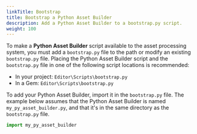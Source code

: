 ```yaml
---
linkTitle: Bootstrap
title: Bootstrap a Python Asset Builder
description: Add a Python Asset Builder to a bootstrap.py script.
weight: 100
---
```


To make a **Python Asset Builder** script available to the asset processing system, you must add a `bootstrap.py` file to the path or modify an existing `bootstrap.py` file. Placing the Python Asset Builder script and the `bootstrap.py` file in one of the following script locations is recommended:

+ In your project: `Editor\Scripts\bootstrap.py`
+ In a Gem: `Editor\Scripts\bootstrap.py`

To add your Python Asset Builder, import it in the `bootstrap.py` file. The example below assumes that the Python Asset Builder is named `my_py_asset_builder.py`, and that it's in the same directory as the `bootstrap.py` file.

```python
import my_py_asset_builder
```
